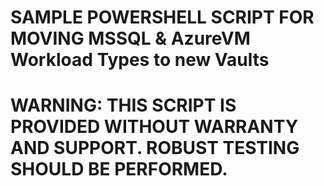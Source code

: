 # SAMPLE POWERSHELL SCRIPT FOR MOVING MSSQL & AzureVM Workload Types to new Vaults
# WARNING: THIS SCRIPT IS PROVIDED WITHOUT WARRANTY AND SUPPORT. ROBUST TESTING SHOULD BE PERFORMED.
